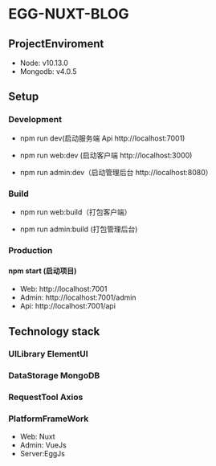 # EGG-NUXT-BLOG

## ProjectEnviroment

- Node: v10.13.0
- Mongodb: v4.0.5

## Setup

### Development

- npm run dev(启动服务端 Api http://localhost:7001)

- npm run web:dev (启动客户端 http://localhost:3000)

- npm run admin:dev（启动管理后台 http://localhost:8080）

### Build

- npm run web:build（打包客户端）

- npm run admin:build (打包管理后台)

### Production

#### npm start (启动项目)

- Web: http://localhost:7001
- Admin: http://localhost:7001/admin
- Api: http://localhost:7001/api

## Technology stack

### UILibrary ElementUI

### DataStorage MongoDB

### RequestTool Axios

### PlatformFrameWork

- Web: Nuxt
- Admin: VueJs
- Server:EggJs
